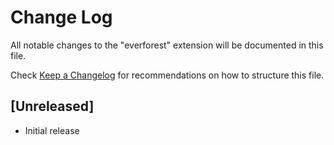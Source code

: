 # Change Log

All notable changes to the "everforest" extension will be documented in this file.

Check [Keep a Changelog](http://keepachangelog.com/) for recommendations on how to structure this file.

## [Unreleased]

- Initial release
